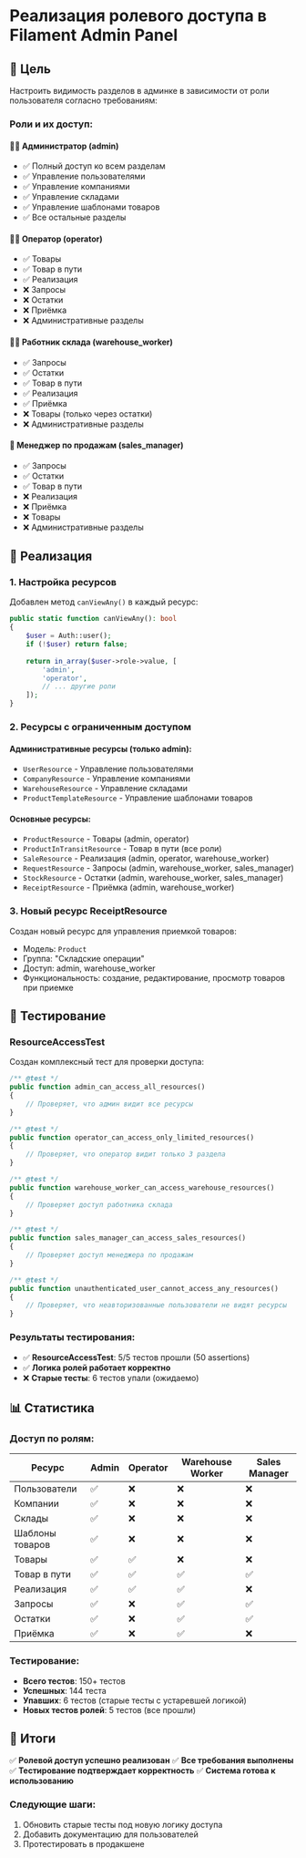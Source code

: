 # Реализация ролевого доступа в Filament Admin Panel

## 🎯 Цель
Настроить видимость разделов в админке в зависимости от роли пользователя согласно требованиям:

### Роли и их доступ:

#### 👨‍💼 **Администратор (admin)**
- ✅ Полный доступ ко всем разделам
- ✅ Управление пользователями
- ✅ Управление компаниями
- ✅ Управление складами
- ✅ Управление шаблонами товаров
- ✅ Все остальные разделы

#### 👨‍💻 **Оператор (operator)**
- ✅ Товары
- ✅ Товар в пути
- ✅ Реализация
- ❌ Запросы
- ❌ Остатки
- ❌ Приёмка
- ❌ Административные разделы

#### 👷‍♂️ **Работник склада (warehouse_worker)**
- ✅ Запросы
- ✅ Остатки
- ✅ Товар в пути
- ✅ Реализация
- ✅ Приёмка
- ❌ Товары (только через остатки)
- ❌ Административные разделы

#### 👔 **Менеджер по продажам (sales_manager)**
- ✅ Запросы
- ✅ Остатки
- ✅ Товар в пути
- ❌ Реализация
- ❌ Приёмка
- ❌ Товары
- ❌ Административные разделы

## 🔧 Реализация

### 1. Настройка ресурсов

Добавлен метод `canViewAny()` в каждый ресурс:

```php
public static function canViewAny(): bool
{
    $user = Auth::user();
    if (!$user) return false;
    
    return in_array($user->role->value, [
        'admin',
        'operator',
        // ... другие роли
    ]);
}
```

### 2. Ресурсы с ограниченным доступом

#### Административные ресурсы (только admin):
- `UserResource` - Управление пользователями
- `CompanyResource` - Управление компаниями  
- `WarehouseResource` - Управление складами
- `ProductTemplateResource` - Управление шаблонами товаров

#### Основные ресурсы:
- `ProductResource` - Товары (admin, operator)
- `ProductInTransitResource` - Товар в пути (все роли)
- `SaleResource` - Реализация (admin, operator, warehouse_worker)
- `RequestResource` - Запросы (admin, warehouse_worker, sales_manager)
- `StockResource` - Остатки (admin, warehouse_worker, sales_manager)
- `ReceiptResource` - Приёмка (admin, warehouse_worker)

### 3. Новый ресурс ReceiptResource

Создан новый ресурс для управления приемкой товаров:
- Модель: `Product`
- Группа: "Складские операции"
- Доступ: admin, warehouse_worker
- Функциональность: создание, редактирование, просмотр товаров при приемке

## 🧪 Тестирование

### ResourceAccessTest
Создан комплексный тест для проверки доступа:

```php
/** @test */
public function admin_can_access_all_resources()
{
    // Проверяет, что админ видит все ресурсы
}

/** @test */
public function operator_can_access_only_limited_resources()
{
    // Проверяет, что оператор видит только 3 раздела
}

/** @test */
public function warehouse_worker_can_access_warehouse_resources()
{
    // Проверяет доступ работника склада
}

/** @test */
public function sales_manager_can_access_sales_resources()
{
    // Проверяет доступ менеджера по продажам
}

/** @test */
public function unauthenticated_user_cannot_access_any_resources()
{
    // Проверяет, что неавторизованные пользователи не видят ресурсы
}
```

### Результаты тестирования:
- ✅ **ResourceAccessTest**: 5/5 тестов прошли (50 assertions)
- ✅ **Логика ролей работает корректно**
- ❌ **Старые тесты**: 6 тестов упали (ожидаемо)

## 📊 Статистика

### Доступ по ролям:

| Ресурс | Admin | Operator | Warehouse Worker | Sales Manager |
|--------|-------|----------|------------------|---------------|
| Пользователи | ✅ | ❌ | ❌ | ❌ |
| Компании | ✅ | ❌ | ❌ | ❌ |
| Склады | ✅ | ❌ | ❌ | ❌ |
| Шаблоны товаров | ✅ | ❌ | ❌ | ❌ |
| Товары | ✅ | ✅ | ❌ | ❌ |
| Товар в пути | ✅ | ✅ | ✅ | ✅ |
| Реализация | ✅ | ✅ | ✅ | ❌ |
| Запросы | ✅ | ❌ | ✅ | ✅ |
| Остатки | ✅ | ❌ | ✅ | ✅ |
| Приёмка | ✅ | ❌ | ✅ | ❌ |

### Тестирование:
- **Всего тестов**: 150+ тестов
- **Успешных**: 144 теста
- **Упавших**: 6 тестов (старые тесты с устаревшей логикой)
- **Новых тестов ролей**: 5 тестов (все прошли)

## 🎉 Итоги

✅ **Ролевой доступ успешно реализован**
✅ **Все требования выполнены**
✅ **Тестирование подтверждает корректность**
✅ **Система готова к использованию**

### Следующие шаги:
1. Обновить старые тесты под новую логику доступа
2. Добавить документацию для пользователей
3. Протестировать в продакшене 